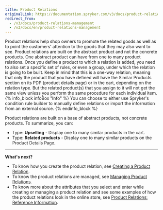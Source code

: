 ```yaml
---
title: Product Relations
originalLink: https://documentation.spryker.com/v3/docs/product-relations-management
redirect_from:
  - /v3/docs/product-relations-management
  - /v3/docs/en/product-relations-management
---
```


Product relations help shop owners to promote the related goods as well as to point the customers' attention to the goods that they may also want to see.
Product relations are built on the abstract product and not the concrete products. One abstract product can have from one to many product relations. Once you define a product to which a relation is added, you need to also set a specific set of rules, or even a group, under which the relation is going to be built. Keep in mind that this is a one-way relation, meaning that only the product that you have defined will have the Similar Products section on its PDP (product details page) or in the cart, depending on the relation type. But the related product(s) that you assign to it will not get the same view unless you perform the same procedure for each individual item. 
{% info_block infoBox "Info" %}
You can choose to either use Spryker's condition rule builder to manually define relations or import the information from an external source.
{% endinfo_block %}

Product relations are built on a base of abstract products, not concrete products.
To summarize, you can:
* Type: **Upselling** - Display one to many similar products in the cart.
* Type: **Related products** - Display one to many similar products on the Product Details Page.
***
**What's next?**

* To know how you create the product relation, see [Creating a Product Relation](/docs/scos/dev/user-guides/202001.0/back-office-user-guide/products/product-relations/creating-a-prod).
* To know the product relations are managed, see [Managing Product Relations](/docs/scos/dev/user-guides/202001.0/back-office-user-guide/products/product-relations/managing-produc).
* To know more about the attributes that you select and enter while creating or managing a product relation and see some examples of how the product relations look in the online store, see [Product Relations: Reference Information](/docs/scos/dev/user-guides/202001.0/back-office-user-guide/products/product-relations/references/product-relatio).
